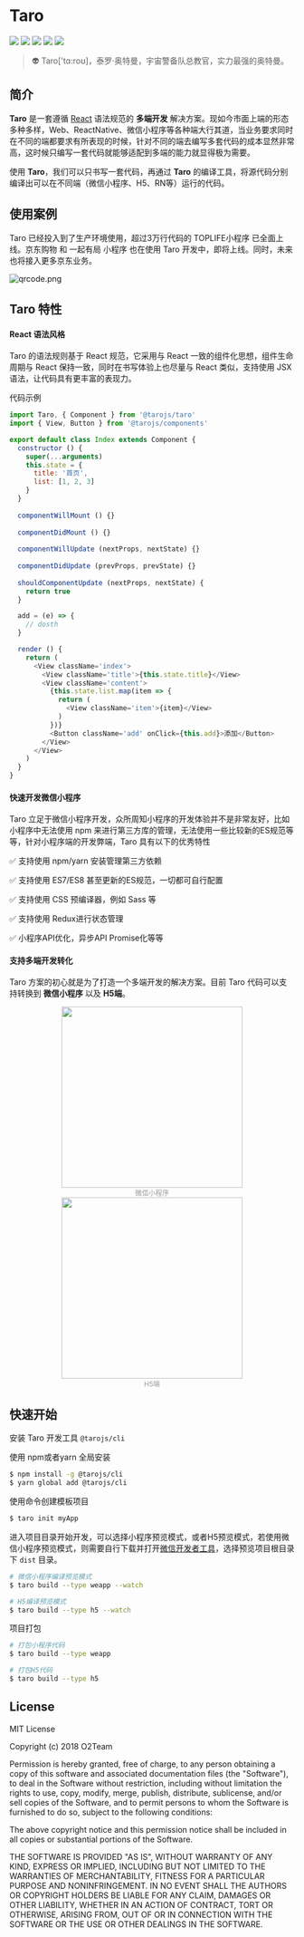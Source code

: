 # Taro

[![](https://img.shields.io/node/v/@tarojs/cli.svg?style=flat-square)](https://www.npmjs.com/package/@tarojs/cli)
[![](https://img.shields.io/npm/v/@tarojs/taro.svg?style=flat-square)](https://www.npmjs.com/package/@tarojs/taro)
[![](https://img.shields.io/npm/l/@tarojs/taro.svg?style=flat-square)](https://www.npmjs.com/package/@tarojs/taro)
[![](https://img.shields.io/npm/dt/@tarojs/taro.svg?style=flat-square)](https://www.npmjs.com/package/@tarojs/taro)
[![](https://img.shields.io/travis/NervJS/taro.svg?style=flat-square)](https://www.npmjs.com/package/@tarojs/taro)

> 👽 Taro['tɑ:roʊ]，泰罗·奥特曼，宇宙警备队总教官，实力最强的奥特曼。

## 简介

**Taro** 是一套遵循 [React](https://reactjs.org/) 语法规范的 **多端开发** 解决方案。现如今市面上端的形态多种多样，Web、ReactNative、微信小程序等各种端大行其道，当业务要求同时在不同的端都要求有所表现的时候，针对不同的端去编写多套代码的成本显然非常高，这时候只编写一套代码就能够适配到多端的能力就显得极为需要。

使用 **Taro**，我们可以只书写一套代码，再通过 **Taro** 的编译工具，将源代码分别编译出可以在不同端（微信小程序、H5、RN等）运行的代码。

## 使用案例

Taro 已经投入到了生产环境使用，超过3万行代码的 TOPLIFE小程序 已全面上线。京东购物 和 一起有局 小程序 也在使用 Taro 开发中，即将上线。同时，未来也将接入更多京东业务。

![qrcode.png](http://img14.360buyimg.com/uba/jfs/t21817/73/625556299/346228/96240192/5b14a81eN8e6a43db.png)

## Taro 特性

#### React 语法风格

Taro 的语法规则基于 React 规范，它采用与 React 一致的组件化思想，组件生命周期与 React 保持一致，同时在书写体验上也尽量与 React 类似，支持使用 JSX 语法，让代码具有更丰富的表现力。

代码示例

```javascript
import Taro, { Component } from '@tarojs/taro'
import { View, Button } from '@tarojs/components'

export default class Index extends Component {
  constructor () {
    super(...arguments)
    this.state = {
      title: '首页',
      list: [1, 2, 3]
    }
  }
  
  componentWillMount () {}
  
  componentDidMount () {}
  
  componentWillUpdate (nextProps, nextState) {}
  
  componentDidUpdate (prevProps, prevState) {}
 
  shouldComponentUpdate (nextProps, nextState) {
    return true
  }

  add = (e) => {
    // dosth
  }

  render () {
    return (
      <View className='index'>
        <View className='title'>{this.state.title}</View>
        <View className='content'>
          {this.state.list.map(item => {
            return (
              <View className='item'>{item}</View>
            )
          })}
          <Button className='add' onClick={this.add}>添加</Button>
        </View>
      </View>
    )
  }
}
```

#### 快速开发微信小程序

Taro 立足于微信小程序开发，众所周知小程序的开发体验并不是非常友好，比如小程序中无法使用 npm 来进行第三方库的管理，无法使用一些比较新的ES规范等等，针对小程序端的开发弊端，Taro 具有以下的优秀特性

✅ 支持使用 npm/yarn 安装管理第三方依赖

✅ 支持使用 ES7/ES8 甚至更新的ES规范，一切都可自行配置

✅ 支持使用 CSS 预编译器，例如 Sass 等

✅ 支持使用 Redux进行状态管理

✅ 小程序API优化，异步API Promise化等等

#### 支持多端开发转化

Taro 方案的初心就是为了打造一个多端开发的解决方案。目前 Taro 代码可以支持转换到 **微信小程序** 以及 **H5端**。

<div align="center"><img src="http://ww1.sinaimg.cn/large/49320207gy1fr21yeoexvj20hw0tu0vg.jpg" width="320"/><br><span style="font-size: 12px; color: #999;">微信小程序</span></div>

<div align="center"><img src="http://ww1.sinaimg.cn/large/49320207gy1fr226kdgeyj20i40wcgmv.jpg" width="320"/><br><span style="font-size: 12px; color: #999;">H5端</span></div>


## 快速开始

安装 Taro 开发工具 `@tarojs/cli`

使用 npm或者yarn 全局安装

```bash
$ npm install -g @tarojs/cli
$ yarn global add @tarojs/cli
```

使用命令创建模板项目

```bash
$ taro init myApp
```

进入项目目录开始开发，可以选择小程序预览模式，或者H5预览模式，若使用微信小程序预览模式，则需要自行下载并打开[微信开发者工具](https://developers.weixin.qq.com/miniprogram/dev/devtools/download.html)，选择预览项目根目录下 `dist` 目录。

```bash
# 微信小程序编译预览模式
$ taro build --type weapp --watch

# H5编译预览模式
$ taro build --type h5 --watch
```

项目打包

```bash
# 打包小程序代码
$ taro build --type weapp

# 打包H5代码
$ taro build --type h5
```

## License

MIT License

Copyright (c) 2018 O2Team

Permission is hereby granted, free of charge, to any person obtaining a copy
of this software and associated documentation files (the "Software"), to deal
in the Software without restriction, including without limitation the rights
to use, copy, modify, merge, publish, distribute, sublicense, and/or sell
copies of the Software, and to permit persons to whom the Software is
furnished to do so, subject to the following conditions:

The above copyright notice and this permission notice shall be included in all
copies or substantial portions of the Software.

THE SOFTWARE IS PROVIDED "AS IS", WITHOUT WARRANTY OF ANY KIND, EXPRESS OR
IMPLIED, INCLUDING BUT NOT LIMITED TO THE WARRANTIES OF MERCHANTABILITY,
FITNESS FOR A PARTICULAR PURPOSE AND NONINFRINGEMENT. IN NO EVENT SHALL THE
AUTHORS OR COPYRIGHT HOLDERS BE LIABLE FOR ANY CLAIM, DAMAGES OR OTHER
LIABILITY, WHETHER IN AN ACTION OF CONTRACT, TORT OR OTHERWISE, ARISING FROM,
OUT OF OR IN CONNECTION WITH THE SOFTWARE OR THE USE OR OTHER DEALINGS IN THE
SOFTWARE.
